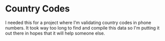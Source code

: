 Country Codes
============
I needed this for a project where I'm validating country codes in phone numbers. It took way too long to find and compile this data so I'm putting it out there in hopes that it will help someone else.
